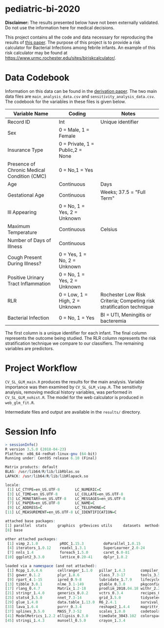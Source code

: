 # pediatric-bi-2020

**Disclaimer:** The results presented below have not been externally validated. Do not use the information here for medical decisions.

This project contains all the code and data necessary for reproducing the results of [this paper](https://doi.org/10.1016/j.jpeds.2020.12.079). The purpose of this project is to provide a risk calculator for Bacterial Infections among febrile infants. An example of this risk calculator may be found at https://www.urmc.rochester.edu/sites/biriskcalculator/.

# Data Codebook

Information on this data can be found in the [derivation paper](https://doi.org/10.1016/j.jpeds.2020.12.079). The two main data files are `main_analysis_data.csv` and `sensitivity_analysis_data.csv`. The codebook for the variables in these files is given below.

Variable Name | Coding | Notes
--------------|--------|------------
Record ID| Int | Unique identifier
Sex|0 = Male, 1 = Female| 
Insurance Type|0 = Private, 1 = Public,2 = None|
Presence of Chronic Medical Condition (CMC)|0 = No,1 = Yes|
Age|Continuous | Days
Gestational Age|Continuous | Weeks; 37.5 = "Full Term"
Ill Appearing|0 = No, 1 = Yes, 2 = Unknown|
Maximum Temperature| Continuous | Celsius
Number of Days of Illness| Continuous |
Cough Present During Illness?|0 = Yes, 1 = No, 2 = Unknown|
Positive Urinary Tract Inflammation|0 = No, 1 = Yes, 2 = Unknown|
RLR|0 = Low, 1 = High, 2 = Unknown|Rochester Low Risk Criteria; Competing risk stratification technique
Bacterial Infection|0 = No, 1 = Yes|BI = UTI, Meningitis or bacteremia

The first column is a unique identifier for each infant. The final column represents the outcome being studied. The RLR column represents the risk stratification technique we compare to our classifiers. The remaining variables are predictors.

# Project Workflow

`CV_SL_GLM_main.R` produces the results for the main analysis. Variable importance was then examined by `CV_SL_GLM_vimp.R`. The sensitivity analysis, removing medical history variables, was performed in `CV_SL_GLM_nohist.R`. The model for the web calculator is produced in `web_glm_fit.R`.

Intermediate files and output are available in the `results/` directory.

# Session Info

```r
> sessionInfo()
R version 3.5.0 (2018-04-23)
Platform: x86_64-redhat-linux-gnu (64-bit)
Running under: CentOS release 6.10 (Final)

Matrix products: default
BLAS: /usr/lib64/R/lib/libRblas.so
LAPACK: /usr/lib64/R/lib/libRlapack.so

locale:
 [1] LC_CTYPE=en_US.UTF-8       LC_NUMERIC=C              
 [3] LC_TIME=en_US.UTF-8        LC_COLLATE=en_US.UTF-8    
 [5] LC_MONETARY=en_US.UTF-8    LC_MESSAGES=en_US.UTF-8   
 [7] LC_PAPER=en_US.UTF-8       LC_NAME=C                 
 [9] LC_ADDRESS=C               LC_TELEPHONE=C            
[11] LC_MEASUREMENT=en_US.UTF-8 LC_IDENTIFICATION=C       

attached base packages:
[1] parallel  stats     graphics  grDevices utils     datasets  methods  
[8] base     

other attached packages:
 [1] vimp_2.1.0          pROC_1.15.3         doParallel_1.0.15  
 [4] iterators_1.0.12    readxl_1.3.1        SuperLearner_2.0-24
 [7] nnls_1.4            foreach_1.5.0       caret_6.0-81       
[10] ggplot2_3.3.0       lattice_0.20-41     dplyr_1.0.2        

loaded via a namespace (and not attached):
 [1] Rcpp_1.0.4.6       cellranger_1.1.0   pillar_1.4.3       compiler_3.5.0    
 [5] gower_0.1.2        plyr_1.8.6         class_7.3-17       tools_3.5.0       
 [9] rpart_4.1-15       ipred_0.9-8        lubridate_1.7.9    lifecycle_0.2.0   
[13] tibble_3.0.1       nlme_3.1-149       gtable_0.3.0       pkgconfig_2.0.3   
[17] rlang_0.4.7        Matrix_1.2-18      prodlim_2018.04.18 withr_2.2.0       
[21] stringr_1.4.0      generics_0.0.2     vctrs_0.3.4        recipes_0.1.4     
[25] stats4_3.5.0       nnet_7.3-14        grid_3.5.0         tidyselect_1.1.0  
[29] glue_1.4.0         data.table_1.13.0  R6_2.4.1           survival_3.2-3    
[33] lava_1.6.4         purrr_0.3.4        reshape2_1.4.4     magrittr_1.5      
[37] splines_3.5.0      MASS_7.3-52        scales_1.0.0       codetools_0.2-16  
[41] ModelMetrics_1.2.2 ellipsis_0.3.0     timeDate_3043.102  colorspace_1.4-1  
[45] stringi_1.4.3      munsell_0.5.0      crayon_1.3.4 
```
